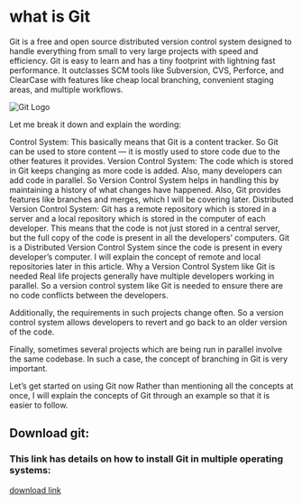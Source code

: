 # what is Git
Git is a free and open source distributed version control system designed to handle everything from small to very large projects with speed and efficiency.
Git is easy to learn and has a tiny footprint with lightning fast performance. It outclasses SCM tools like Subversion, CVS, Perforce, and ClearCase with features like cheap local branching, convenient staging areas, and multiple workflows.

![Git Logo](https://upload.wikimedia.org/wikipedia/commons/thumb/e/e0/Git-logo.svg/512px-Git-logo.svg.png)

Let me break it down and explain the wording:

Control System: This basically means that Git is a content tracker. So Git can be used to store content — it is mostly used to store code due to the other features it provides.
Version Control System: The code which is stored in Git keeps changing as more code is added. Also, many developers can add code in parallel. So Version Control System helps in handling this by maintaining a history of what changes have happened. Also, Git provides features like branches and merges, which I will be covering later.
Distributed Version Control System: Git has a remote repository which is stored in a server and a local repository which is stored in the computer of each developer. This means that the code is not just stored in a central server, but the full copy of the code is present in all the developers’ computers. Git is a Distributed Version Control System since the code is present in every developer’s computer. I will explain the concept of remote and local repositories later in this article.
Why a Version Control System like Git is needed
Real life projects generally have multiple developers working in parallel. So a version control system like Git is needed to ensure there are no code conflicts between the developers.

Additionally, the requirements in such projects change often. So a version control system allows developers to revert and go back to an older version of the code.

Finally, sometimes several projects which are being run in parallel involve the same codebase. In such a case, the concept of branching in Git is very important.

Let’s get started on using Git now
Rather than mentioning all the concepts at once, I will explain the concepts of Git through an example so that it is easier to follow.

## Download git:
### This link has details on how to install Git in multiple operating systems:
[download link](https://git-scm.com/book/en/v2/Getting-Started-Installing-Git)
